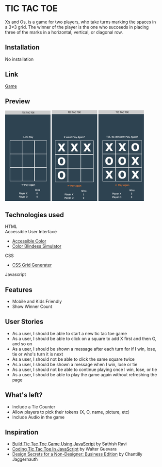# TIC TAC TOE

Xs and Os, is a game for two players, who take turns marking the spaces in a 3×3 grid. The winner of the player is the one who succeeds in placing three of the marks in a horizontal, vertical, or diagonal row.

## Installation

No installation

## Link

<a href="https://ycjessie.github.io/TicTacToe/"> Game</a>

## Preview

<p float="left">
  <img src="./image/game start.png" alt="game start" width="150" height="300">
  <img src="./image/game winner view.png" alt="game winner" width="150" height="300">
  <img src="./image/game ties.png" alt="games ties " width="150" height="300">
</p>

## Technologies used

HTML<br>
Accessible User Interface

<ul>
   <li><a href="https://accessible-colors.com/"> Accessible Color</a></li>
   <li><a href="https://www.color-blindness.com/coblis-color-blindness-simulator/">Color Blindess Simulator</a></li>
</ul>
    
CSS 
   <ul>
   <li><a href="https://cssgrid-generator.netlify.app/"> CSS Grid Generater</a></li>
   </ul>

Javascript

## Features

- Mobile and Kids Friendly
- Show Winner Count

## User Stories
<ul>
<li>As a user, I should be able to start a new tic tac toe game</li>
<li>As a user, I should be able to click on a square to add X first and then O, and so on</li>
<li>As a user, I should be shown a message after each turn for if I win, lose, tie or who's turn it is next</li>
<li>As a user, I should not be able to click the same square twice</li>
<li>As a user, I should be shown a message when I win, lose or tie</li>
<li>As a user, I should not be able to continue playing once I win, lose, or tie</li>
<li>As a user, I should be able to play the game again without refreshing the page</li>
</ul>

## What's left?

<ul>
<li>Include a Tie Counter</li>
<li>Allow players to pick  their tokens (X, O, name, picture, etc)</li>
<li>Include Audio in the game</li>
</ul>

## Inspiration
<ul>
   <li><a href="https://medium.com/javascript-in-plain-english/build-tic-tac-toe-game-using-javascript-3afba3c8fdcc"> Build Tic Tac Toe Game Using JavaScript</a> by Sathish Ravi</li>
   <li><a href="https://www.thatsoftwaredude.com/content/6189/coding-tic-tac-toe-in-javascript">Coding Tic Tac Toe In JavaScript</a> by Walter Guevara</li>
   <li><a href="https://www.designsecretsforanondesigner.com/post/design-secrets-for-a-non-designer-business-edition">Design Secrets for a Non-Designer: Business Edition</a> by Chantilly Jaggernauth</li>
</ul>
